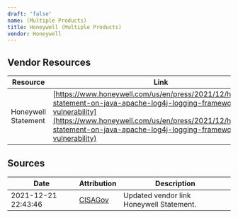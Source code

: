 ```yaml
---
draft: 'false'
name: (Multiple Products)
title: Honeywell (Multiple Products)
vendor: Honeywell
---
```


## Vendor Resources
| Resource | Link |
| --- | --- |
| Honeywell Statement | [https://www.honeywell.com/us/en/press/2021/12/honeywells-statement-on-java-apache-log4j-logging-framework-vulnerability](https://www.honeywell.com/us/en/press/2021/12/honeywells-statement-on-java-apache-log4j-logging-framework-vulnerability) |



## Sources
| Date | Attribution | Description |
| --- | --- | --- |
| 2021-12-21 22:43:46 | [CISAGov](https://raw.githubusercontent.com/cisagov/log4j-affected-db/develop/README.md) | Updated vendor link Honeywell Statement.  |
